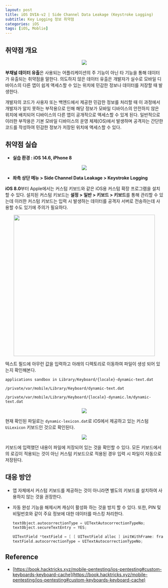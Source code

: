```yaml
---
layout: post
title: iOS DVIA-v2 | Side Channel Data Leakage (Keystroke Logging)
subtitle: Key Logging 정보 취약점
categories: iOS
tags: [iOS, Moblie]
---
```


## 취약점 개요

<p align="center">
<img src ="https://github.com/peoplstar/peoplstar.github.io/assets/78135526/0ee28872-faff-43cf-863e-49e4bc3026ea">
</p>

**부채널 데이터 유출**은 사용되는 어플리케이션의 주 기능이 아닌 타 기능을 통해 데이터가 유출되는 취약점을 말한다. 의도하지 않은 데이터 유출은 개발자가 실수로 모바일 디바이스의 다른 앱이 쉽게 액세스할 수 있는 위치에 민감한 정보나 데이터를 저장할 때 발생한다. 

개발자의 코드가 사용자 또는 백엔드에서 제공한 민감한 정보를 처리할 때 이 과정에서 개발자가 알지 못하는 부작용으로 인해 해당 정보가 모바일 디바이스의 안전하지 않은 위치에 배치되어 디바이스의 다른 앱이 공개적으로 액세스할 수 있게 된다. 일반적으로 이러한 부작용은 기본 모바일 디바이스의 운영 체제(OS)에서 발생하며 공격자는 간단한 코드를 작성하여 민감한 정보가 저장된 위치에 액세스할 수 있다.

## 취약점 실습

* **실습 환경 : iOS 14.6, iPhone 8**

<p align="center">
<img src ="https://github.com/peoplstar/peoplstar.github.io/assets/78135526/210b2789-38c1-43b7-bbd8-6c9fb23d3396">
</p>

* **좌측 상단 메뉴 > Side Channel Data Leakage > Keystroke Logging**

**iOS 8.0**부터 Apple에서는 커스텀 키보드와 같은 iOS용 커스텀 확장 프로그램을 설치할 수 있다. 설치된 커스텀 키보드는 **설정 > 일반 > 키보드 > 키보드**를 통해 관리할 수 있는데 이러한 커스텀 키보드는 입력 시 발생하는 데이터를 공격자 서버로 전송하는데 사용할 수도 있기에 주의가 필요하다.

<p align="center">
<img src ="https://github.com/peoplstar/peoplstar.github.io/assets/78135526/b8262973-2c14-4f29-bd83-054cd249b322" width = 450>
</p>

텍스트 필드에 아무런 값을 입력하고 아래의 디렉토리로 이동하여 파일이 생성 되어 있는지 확인해본다.

```
applications sandbox in Library/Keyboard/{locale}-dynamic-text.dat

/private/var/mobile/Library/Keyboard/dynamic-text.dat

/private/var/mobile/Library/Keyboard/{locale}-dynamic.lm/dynamic-text.dat
```

<p align="center">
<img src ="https://github.com/peoplstar/peoplstar.github.io/assets/78135526/bf291c11-4aa0-48eb-a5d7-fac2d800346a">
</p>

현재 확인된 파일로는 `dynamic-lexicon.dat`로 iOS에서 제공하고 있는 커스텀 `UiLexicon` 키보드인 것으로 확인된다.

<p align="center">
<img src ="https://github.com/peoplstar/peoplstar.github.io/assets/78135526/6ff0f993-4629-424e-8a81-349f2d425e46">
</p>

키보드에 입력했던 내용이 파일에 저장되어 있는 것을 확인할 수 있다. 모든 키보드에서의 로깅이 적용되는 것이 아닌 커스텀 키보드으로 적용된 경우 입력 시 파일이 자동으로 저장된다.

## 대응 방안

* 앱 자체에서 커스텀 키보드를 제공하는 것이 아니라면 별도의 키보드를 설치하여 사용하지 않는 것을 권장한다.

* 자동 완성 기능을 해제시켜 캐싱이 활성화 하는 것을 방지 할 수 있다. 또한, PIN 및 비밀번호와 같이 주요 정보에 대한 데이터를 마스킹 처리한다.

    ```swift
    textObject.autocorrectionType = UITextAutocorrectionTypeNo;
    textObject.secureTextEntry = YES;
    ```

    ```swift
    UITextField *textField = [ [ UITextField alloc ] initWithFrame: frame ];
    textField.autocorrectionType = UITextAutocorrectionTypeNo;
    ```

## Reference

* [https://book.hacktricks.xyz/mobile-pentesting/ios-pentesting#custom-keyboards-keyboard-cache](https://book.hacktricks.xyz/mobile-pentesting/ios-pentesting#custom-keyboards-keyboard-cache)